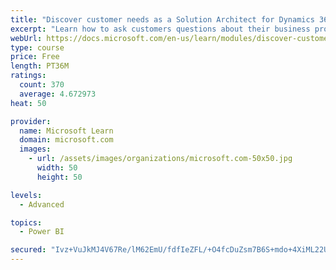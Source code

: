 ```yaml
---
title: "Discover customer needs as a Solution Architect for Dynamics 365 and Power Platform"
excerpt: "Learn how to ask customers questions about their business processes and feature requirements to create a viable solution."
webUrl: https://docs.microsoft.com/en-us/learn/modules/discover-customer-needs/
type: course
price: Free
length: PT36M
ratings:
  count: 370
  average: 4.672973
heat: 50

provider:
  name: Microsoft Learn
  domain: microsoft.com
  images:
    - url: /assets/images/organizations/microsoft.com-50x50.jpg
      width: 50
      height: 50

levels:
  - Advanced

topics:
  - Power BI

secured: "Ivz+VuJkMJ4V67Re/lM62EmU/fdfIeZFL/+O4fcDuZsm7B6S+mdo+4XiML22UX+GLJBrPG6QIymD62XLPqKx27CXUbTATqEnJsr3cOcQEF+q4Xt5GQECLiHpO+qXzWGBP6Axkp6SgP1Tetu5rQu/sT9PJ3d5J1ezgTd/ekCN3JH5WRpGKmgUqMQAs3+pzHMbkeZ2Ehv4FVaBfQFpogYCei5NG7JNL+gqFZqrzaLeOyiq8Tn+5Y5bcff/Azp3FtypX03oXFvpxM4I6/RIIUnQRkYHwZ3SZdiGlhPtjvoio9auB2/bjzG8WVz3iem9C5Zl718UyZENoWTuFRLJnYtpt28D+FruYOLL50vITewQ3Gf7YIeuqh85FT4fIh4h5NUA/EmhnZ++asOkYQSXN4cLYQ==;V3ClIITjtJhXQzvrjvhraQ=="
---
```


